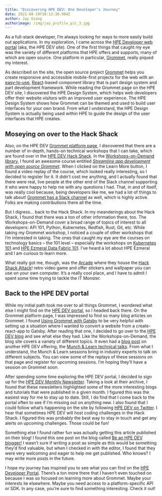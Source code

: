 ```yaml
---
title: "Discovering HPE DEV: One Developer’s Journey"
date: 2021-08-19T18:13:30.984Z
author: Jay Giang
authorimage: /img/jay_profile_pic_3.jpg
---
```

As a full-stack developer, I’m always looking for ways to more easily build out applications. In my exploration, I came across the [HPE Developer web portal](https://developer.hpe.com/) (aka, the HPE DEV site). One of the first things that caught my eye was the variety of different platforms that HPE offers and supports, many of which are open source. One platform in particular, [Grommet](https://developer.hpe.com/platform/grommet/home/), really piqued my interest.

As described on the site, the open source project [Grommet](https://v2.grommet.io/) helps you create responsive and accessible mobile-first projects for the web with an [easy-to-use](https://v2.grommet.io/components), [React](https://reactjs.org/)-based component library that is part design system and part development framework. While reading the Grommet page on the HPE DEV site, I discovered the HPE Design System, which helps web developers offer their website visitors with an improved user experience. The HPE Design System shows how Grommet can be themed and used to build user interfaces for your own brand. From what I understand, the HPE Design System is actually being used within HPE to guide the design of the user interfaces that HPE creates.

## Moseying on over to the Hack Shack

Also, on the HPE DEV [Grommet platform page](https://developer.hpe.com/platform/grommet/home/), I discovered that there are a number of in-depth, hands-on technical workshops that I can take, which are found over in the [HPE DEV Hack Shack](/hackshack/). In the [Workshops-on-Demand library](/hackshack/workshops), I found an awesome course entitled _[Streamline app development with open source Grommet](/hackshack/workshop/14)_. When I clicked on the Learn More button, I found a video replay of the course, which looked really interesting, so I decided to register for it. It didn’t cost me anything, and I actually found that there were real, live people at the other end of the Slack channel supporting it who were happy to help me with any questions I had. That, in and of itself, was really cool because, being developers like me, we had a lot of things to talk about! [Grommet has a Slack channel](https://grommet.slack.com/) as well, which is highly active. Folks are making contributions there all the time.

But I digress… back to the Hack Shack. In my meanderings about the Hack Shack, I found that there was a ton of other information there, too. The Workshops-on-Demand cover a broad range of topics of interest to all developers: API 101, Python, Kubernetes, Redfish, Rust, Git, etc. While taking my Grommet workshop, I noticed a couple of other workshops that I’m interested in taking. The ones that caught my eye are the courses on technology basics – the 101 level – especially the workshops on [Kubernetes 101](/hackshack/workshop/24) and [HPE Ezmeral Data Fabric 101](/hackshack/workshop/26). I’ve heard a lot about HPE Ezmeral and I am curious to learn more. 

What really got me, though, was the [Arcade](/hackshack/arcade) where they house the [Hack Shack Attack](/hackshack/hackshackattack)! retro video game and offer stickers and wallpaper you can use on your own computer. It’s a really cool place, and I have to admit I spent some time trying to tackle the IT Monster.

## Back to the HPE DEV portal

While my initial path took me over to all things Grommet, I wondered what else I might find on the [HPE DEV portal](https://developer.hpe.com/), so I headed back there. On the Grommet platform page, I was impressed to find so many blog articles on Grommet. I found [Using Grommet with Gatsby](https://developer.hpe.com/blog/using-grommet-with-gatsby/) to be very helpful with setting up a situation where I wanted to convert a website from a create-react-app to Gatsby. After reading that one, I decided to go over to the [HPE DEV blog](https://developer.hpe.com/blog) and see what else they had. Like the Workshops-on-Demand, the blog site covers a variety of different topics. It even had a [blog post](https://developer.hpe.com/blog/hpe-dev-launches-its-munch-learn-technical-talks/) on another HPE DEV offering, the [Munch & Learn technical talks](https://developer.hpe.com/campaign/munch-and-learn). From what I understand, the Munch & Learn sessions bring in industry experts to talk on different subjects. You can view some of the replays of these sessions on that page and register for upcoming sessions. I’m hoping they’ll have a session on Grommet soon.

After spending some time exploring the HPE DEV portal, I decided to sign up for the [HPE DEV Monthly Newsletter](https://developer.hpe.com/newsletter-signup). Taking a look at their archive, I found that these newsletters highlighted some of the more interesting blogs and tutorials that were published in a given month. I figured this was the easiest way for me to stay up to date. Still, I do find that I come back to the portal often to see if I’m missing out on anything new. I also found that I could follow what’s happening on the site by following [HPE DEV on Twitter](https://twitter.com/HPE_Developer). I hear that sometimes HPE DEV will host coding challenges in the Hack Shack. I figured this was probably the best way to stay in touch and get any alerts on upcoming challenges. Those could be fun!

Something else I found rather fun was actually getting this article published on their blog! I found this one post on the blog called [Be an HPE DEV blogger!](https://developer.hpe.com/blog/be-an-hpe-dev-blogger/) I wasn’t sure if writing a post as simple as this would be something they’d find valuable, but when I checked in with the editor, I found that they were very welcoming and eager to help me get published. Who knows? I may write more posts in the future. 

I hope my journey has inspired you to see what you can find on the [HPE Developer Portal](https://developer.hpe.com/). There’s a ton more there that I haven’t even touched on because I was so focused on learning more about Grommet. Maybe your interests lie elsewhere. Maybe you need access to a platform-specific API or SDK. In any case, you’re sure to find something interesting. Check it out!
